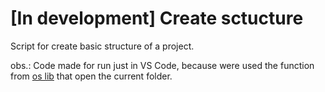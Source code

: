 # [In development] Create sctucture

Script for create basic structure of a project.

obs.: Code made for run just in VS Code, because were used the function from [os lib](https://docs.python.org/3/library/os.html) that open the current folder.
